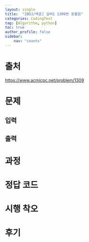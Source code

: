 ```yaml
---
layout: single
title:  "[BOJ/백준] 실버1 1309번 동물원"
categories: CodingTest
tag: [Algorithm, python]
toc: true
author_profile: false
sidebar:
    nav: "counts"
---
```


# 출처
<https://www.acmicpc.net/problem/1309>


# 문제



## 입력



## 출력

  
  
# 과정

# 정답 코드

  
    

# 시행 착오


# 후기

